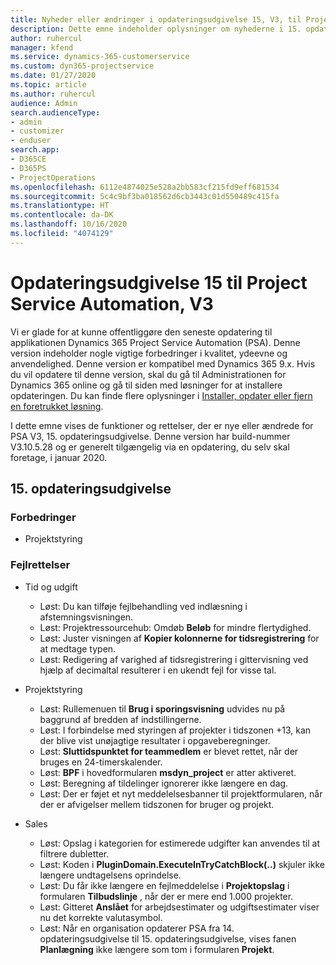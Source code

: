 ```yaml
---
title: Nyheder eller ændringer i opdateringsudgivelse 15, V3, til Project Service Automation
description: Dette emne indeholder oplysninger om nyhederne i 15. opdateringsudgivelse til Project Service Automation, V3.
author: ruhercul
manager: kfend
ms.service: dynamics-365-customerservice
ms.custom: dyn365-projectservice
ms.date: 01/27/2020
ms.topic: article
ms.author: ruhercul
audience: Admin
search.audienceType:
- admin
- customizer
- enduser
search.app:
- D365CE
- D365PS
- ProjectOperations
ms.openlocfilehash: 6112e4874025e528a2bb583cf215fd9eff681534
ms.sourcegitcommit: 5c4c9bf3ba018562d6cb3443c01d550489c415fa
ms.translationtype: HT
ms.contentlocale: da-DK
ms.lasthandoff: 10/16/2020
ms.locfileid: "4074129"
---
```

# <a name="project-service-automation-update-release-15-v3"></a>Opdateringsudgivelse 15 til Project Service Automation, V3

Vi er glade for at kunne offentliggøre den seneste opdatering til applikationen Dynamics 365 Project Service Automation (PSA). Denne version indeholder nogle vigtige forbedringer i kvalitet, ydeevne og anvendelighed. Denne version er kompatibel med Dynamics 365 9.x. Hvis du vil opdatere til denne version, skal du gå til Administrationen for Dynamics 365 online og gå til siden med løsninger for at installere opdateringen. Du kan finde flere oplysninger i [Installer, opdater eller fjern en foretrukket løsning](https://docs.microsoft.com/power-platform/admin/install-remove-preferred-solution).

I dette emne vises de funktioner og rettelser, der er nye eller ændrede for PSA V3, 15. opdateringsudgivelse. Denne version har build-nummer V3.10.5.28 og er generelt tilgængelig via en opdatering, du selv skal foretage, i januar 2020.

## <a name="update-release-15"></a>15. opdateringsudgivelse 

### <a name="enhancements"></a>Forbedringer

- Projektstyring

### <a name="bug-fixes"></a>Fejlrettelser

- Tid og udgift

  - Løst: Du kan tilføje fejlbehandling ved indlæsning i afstemningsvisningen.
  - Løst: Projektressourcehub: Omdøb **Beløb** for mindre flertydighed.
  - Løst: Juster visningen af **Kopier kolonnerne for tidsregistrering** for at medtage typen.
  - Løst: Redigering af varighed af tidsregistrering i gittervisning ved hjælp af decimaltal resulterer i en ukendt fejl for visse tal.

- Projektstyring

  - Løst: Rullemenuen til **Brug i sporingsvisning** udvides nu på baggrund af bredden af indstillingerne.
  - Løst: I forbindelse med styringen af projekter i tidszonen +13, kan der blive vist unøjagtige resultater i opgaveberegninger.
  - Løst: **Sluttidspunktet for teammedlem** er blevet rettet, når der bruges en 24-timerskalender.
  - Løst: **BPF** i hovedformularen **msdyn_project** er atter aktiveret.
  - Løst: Beregning af tildelinger ignorerer ikke længere en dag.
  - Løst: Der er føjet et nyt meddelelsesbanner til projektformularen, når der er afvigelser mellem tidszonen for bruger og projekt.

- Sales

  - Løst: Opslag i kategorien for estimerede udgifter kan anvendes til at filtrere dubletter.
  - Løst: Koden i **PluginDomain.ExecuteInTryCatchBlock(..)** skjuler ikke længere undtagelsens oprindelse.
  - Løst: Du får ikke længere en fejlmeddelelse i **Projektopslag** i formularen **Tilbudslinje** , når der er mere end 1.000 projekter.
  - Løst: Gitteret **Anslået** for arbejdsestimater og udgiftsestimater viser nu det korrekte valutasymbol.
  - Løst: Når en organisation opdaterer PSA fra 14. opdateringsudgivelse til 15. opdateringsudgivelse, vises fanen **Planlægning** ikke længere som tom i formularen **Projekt**.
